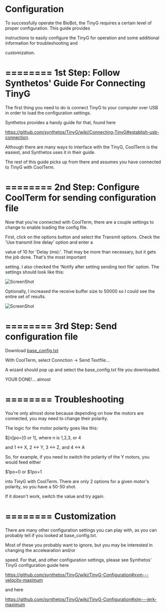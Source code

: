 Configuration
=========

To successfully operate the BioBot, the TinyG requires a certain level of proper configuration. This guide provides 

instructions to easily configure the TinyG for operation and some additional information for troubleshooting and 

customization.

========
1st Step: Follow Synthetos' Guide For Connecting TinyG
========
The first thing you need to do is connect TinyG to your computer over USB in order to load the configuration settings. 

Synthetos provides a handy guide for that, found here

https://github.com/synthetos/TinyG/wiki/Connecting-TinyG#establish-usb-connection. 

Although there are many ways to interface with the TinyG, CoolTerm is the easiest, and Synthetos uses it in their guide. 

The rest of this guide picks up from there and assumes you have connected to TinyG with CoolTerm.

========
2nd Step: Configure CoolTerm for sending configuration file
========
Now that you're connected with CoolTerm, there are a couple settings to change to enable loading the config file.

First, click on the options button and select the Transmit options. Check the 'Use transmit line delay' option and enter a

value of 10 for 'Delay (ms):'. That may be more than necessary, but it gets the job done. That's the most important 

setting. I also checked the 'Notify after setting sending text file' option. The settings should look like this:

![ScreenShot](https://cloud.githubusercontent.com/assets/5043095/3868780/72f0259a-2063-11e4-8592-e7c86865373f.png)

Optionally, I increased the receive buffer size to 50000 so I could see the entire set of results.

![ScreenShot](https://cloud.githubusercontent.com/assets/5043095/3868778/513e9da0-2063-11e4-93bf-e1ccebd9daf1.png)


========
3rd Step: Send configuration file
========
Download [base_config.txt](https://github.com/Opentrons/OpenTrons/blob/master/Configuration/base_config.txt)

With CoolTerm, select Connction -> Send Textfile...

A wizard should pop up and select the base_config.txt file you downloaded.

YOUR DONE!... almost

========
Troubleshooting
========
You're only almost done because depending on how the motors are connected, you may need to change their polarity.

The logic for the motor polarity goes like this:

$[n]po=[0 or 1], where n is 1,2,3, or 4

and 1 <-> X, 2 <-> Y, 3 <-> Z, and 4 <-> A

So, for example, if you need to switch the polarity of the Y motors, you would feed either

$1po=0 or $1po=1

into TinyG with CoolTerm. There are only 2 options for a given motor's polarity, so you have a 50-50 shot.

If it doesn't work, switch the value and try again.


========
Customization
========
There are many other configuration settings you can play with, as you can probably tell if you looked at base_config.txt.

Most of these you probably want to ignore, but you may be interested in changing the accelearation and/or

speed. For that, and other configuration settings, please see Synthetos' TinyG configuration guide here

https://github.com/synthetos/TinyG/wiki/TinyG-Configuration#xvm---velocity-maximum

and here 

https://github.com/synthetos/TinyG/wiki/TinyG-Configuration#xjm---jerk-maximum
